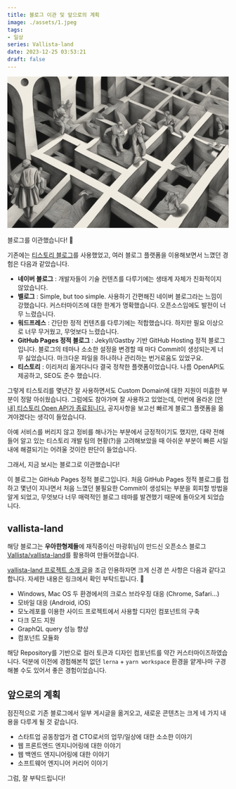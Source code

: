 ```yaml
---
title: 블로그 이관 및 앞으로의 계획
image: ./assets/1.jpeg
tags:
- 일상
series: Vallista-land
date: 2023-12-25 03:53:21
draft: false
---
```


![hero](assets/1.jpeg)

블로그를 이관했습니다! 🎉

기존에는 <a href="https://jinssssun.tistory.com" target="_blank">티스토리 블로그</a>를 사용했었고, 여러 블로그 플랫폼을 이용해보면서 느꼈던 경험은 다음과 같았습니다.
 - **네이버 블로그** : 개발자들이 기술 컨텐츠를 다루기에는 생태계 자체가 친화적이지 않았습니다.
 - **벨로그** : Simple, but too simple. 사용하기 간편해진 네이버 블로그라는 느낌이 강했습니다. 커스터마이즈에 대한 한계가 명확했습니다. 오픈소스임에도 발전이 너무 느렸습니다.
 - **워드프레스** : 간단한 정적 컨텐츠를 다루기에는 적합했습니다. 하지만 필요 이상으로 너무 무거웠고, 무엇보다 느렸습니다.
 - **GitHub Pages 정적 블로그** : Jekyll/Gastby 기반 GitHub Hosting 정적 블로그입니다. 블로그의 테마나 소소한 설정을 변경할 때 마다 Commit이 생성되는게 너무 싫었습니다. 마크다운 파일을 하나하나 관리하는 번거로움도 있었구요.
 - **티스토리** : 이리저리 옮겨다니다 결국 정착한 플랫폼이었습니다. 나름 OpenAPI도 제공하고, SEO도 준수 했습니다.

그렇게 티스토리를 몇년간 잘 사용하면서도 Custom Domain에 대한 지원이 미흡한 부분이 정말 아쉬웠습니다. 그럼에도 참아가며 잘 사용하고 있었는데, 이번에 올라온 <a href="https://notice.tistory.com/2664" target="_blnak">[안내] 티스토리 Open API가 종료됩니다.</a> 공지사항을 보고선 빠르게 블로그 플랫폼을 옮겨야겠다는 생각이 들었습니다.

아예 서비스를 버리지 않고 정비를 해나가는 부분에서 긍정적이기도 했지만, 대략 전해 들어 알고 있는 티스토리 개발 팀의 현황(?)을 고려해보았을 때 아쉬운 부분이 빠른 시일 내에 해결되기는 어려울 것이란 판단이 들었습니다.

그래서, 지금 보시는 블로그로 이관했습니다!

이 블로그는 GitHub Pages 정적 블로그입니다. 처음 GitHub Pages 정적 블로그를 접하고 몇년이 지나면서 처음 느꼈던 불필요한 Commit이 생성되는 부분을 회피할 방법을 알게 되었고, 무엇보다 너무 매력적인 블로그 테마를 발견했기 때문에 돌아오게 되었습니다.

## vallista-land

해당 블로그는 **우아한형제들**에 재직중이신 마광휘님이 만드신 오픈소스 블로그 <a href="https://github.com/Vallista/vallista-land" target="_blnak">Vallista/vallista-land</a>를 활용하여 만들어졌습니다.

<a href="https://vallista.kr/%EB%B8%94%EB%A1%9C%EA%B7%B8-v3-%EA%B0%9C%ED%8E%B8/#%EB%B8%94%EB%A1%9C%EA%B7%B8-V3" target="_blnak">vallista-land 프로젝트 소개 글</a>을 조금 인용하자면 크게 신경 쓴 사항은 다음과 같다고 합니다. 자세한 내용은 링크에서 확인 부탁드립니다. 🙂
 - Windows, Mac OS 두 환경에서의 크로스 브라우징 대응 (Chrome, Safari...)
 - 모바일 대응 (Android, iOS)
 - 모노레포를 이용한 사이드 프로젝트에서 사용할 디자인 컴포넌트의 구축
 - 다크 모드 지원
 - GraphQL query 성능 향상
 - 컴포넌트 모듈화

해당 Repository를 기반으로 컬러 토큰과 디자인 컴포넌트를 약간 커스터마이즈하였습니다. 덕분에 이전에 경험해본적 없던 `lerna` + `yarn workspace` 환경을 얕게나마 구경해볼 수도 있어서 좋은 경험이었습니다.

## 앞으로의 계획

점진적으로 기존 블로그에서 일부 게시글을 옮겨오고, 새로운 콘텐츠는 크게 네 가지 내용을 다루게 될 것 같습니다.
 - 스타트업 공동창업가 겸 CTO로서의 업무/일상에 대한 소소한 이야기
 - 웹 프론트엔드 엔지니어링에 대한 이야기
 - 웹 백엔드 엔지니어링에 대한 이야기
 - 소프트웨어 엔지니어 커리어 이야기

그럼, 잘 부탁드립니다!